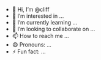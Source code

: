 - 👋 Hi, I’m @cliff
- 👀 I’m interested in ...
- 🌱 I’m currently learning ...
- 💞️ I’m looking to collaborate on ...
- 📫 How to reach me ...
- 😄 Pronouns: ...
- ⚡ Fun fact: ...

<!---
cliff/cliff is a ✨ special ✨ repository because its `README.md` (this file) appears on your GitHub profile.
You can click the Preview link to take a look at your changes.
--->
